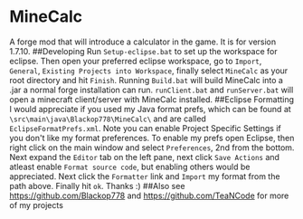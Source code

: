 # MineCalc
A forge mod that will introduce a calculator in the game. It is for version 1.7.10.
##Developing
Run `Setup-eclipse.bat` to set up the workspace for eclipse. Then open your preferred eclipse workspace, go to `Import`, `General`, `Existing Projects into Workspace`, finally select `MineCalc` as your root directory and hit `Finish`. Running `Build.bat` will build MineCalc into a .jar a normal forge installation can run. `runClient.bat` and `runServer.bat` will open a minecraft client/server with MineCalc installed.
##Eclipse Formatting
I would appreciate if you used my Java format prefs, which can be found at `\src\main\java\Blackop778\MineCalc\` and are called `EclipseFormatPrefs.xml`. Note you can enable Project Specific Settings if you don't like my format preferences. To enable my prefs open Eclipse, then right click on the main window and select `Preferences`, 2nd from the bottom. Next expand the `Editor` tab on the left pane, next click `Save Actions` and atleast enable `Format source code`, but enabling others would be appreciated. Next click the `Formatter` link and `Import` my format from the path above. Finally hit `ok`. Thanks :)
##Also see
https://github.com/Blackop778 and https://github.com/TeaNCode for more of my projects
